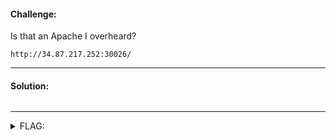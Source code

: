 #### Challenge:

Is that an Apache I overheard?

`http://34.87.217.252:30026/`

---

#### Solution:

```bash
```

---

<details><summary>FLAG:</summary>

```
DUCTF{thats_it_next_time_im_using_nginx}
```

</details>
<br/>
